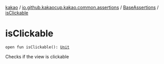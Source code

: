 [kakao](../../index.md) / [io.github.kakaocup.kakao.common.assertions](../index.md) / [BaseAssertions](index.md) / [isClickable](./is-clickable.md)

# isClickable

`open fun isClickable(): `[`Unit`](https://kotlinlang.org/api/latest/jvm/stdlib/kotlin/-unit/index.html)

Checks if the view is clickable

